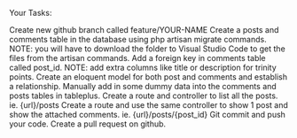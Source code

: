Your Tasks:

Create new github branch called feature/YOUR-NAME
Create a posts and comments table in the database using php artisan migrate commands. NOTE: you will have to download the folder to Visual Studio Code to get the files from the artisan commands.
Add a foreign key in comments table called post_id. NOTE: add extra columns like title or description for trinity points.
Create an eloquent model for both post and comments and establish a relationship.
Manually add in some dummy data into the comments and posts tables in tableplus.
Create a route and controller to list all the posts. ie. {url}/posts
Create a route and use the same controller to show 1 post and show the attached comments. ie. {url}/posts/{post_id}
Git commit and push your code.
Create a pull request on github.
